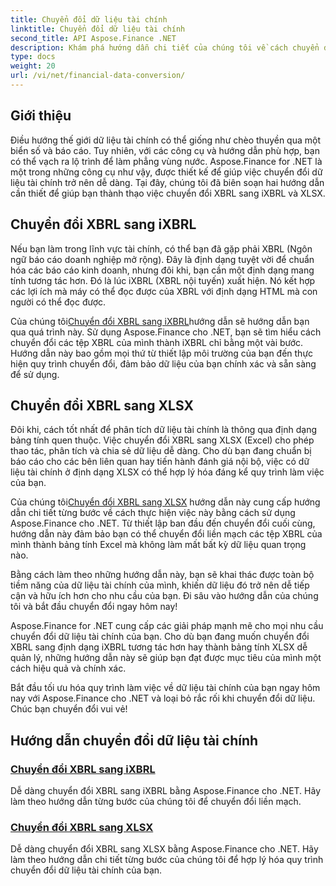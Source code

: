 ```yaml
---
title: Chuyển đổi dữ liệu tài chính
linktitle: Chuyển đổi dữ liệu tài chính
second_title: API Aspose.Finance .NET
description: Khám phá hướng dẫn chi tiết của chúng tôi về cách chuyển đổi XBRL sang iXBRL và XLSX bằng Aspose.Finance cho .NET. Hợp lý hóa việc chuyển đổi dữ liệu tài chính của bạn một cách dễ dàng.
type: docs
weight: 20
url: /vi/net/financial-data-conversion/
---
```

## Giới thiệu

Điều hướng thế giới dữ liệu tài chính có thể giống như chèo thuyền qua một biển số và báo cáo. Tuy nhiên, với các công cụ và hướng dẫn phù hợp, bạn có thể vạch ra lộ trình để làm phẳng vùng nước. Aspose.Finance for .NET là một trong những công cụ như vậy, được thiết kế để giúp việc chuyển đổi dữ liệu tài chính trở nên dễ dàng. Tại đây, chúng tôi đã biên soạn hai hướng dẫn cần thiết để giúp bạn thành thạo việc chuyển đổi XBRL sang iXBRL và XLSX.

## Chuyển đổi XBRL sang iXBRL

Nếu bạn làm trong lĩnh vực tài chính, có thể bạn đã gặp phải XBRL (Ngôn ngữ báo cáo doanh nghiệp mở rộng). Đây là định dạng tuyệt vời để chuẩn hóa các báo cáo kinh doanh, nhưng đôi khi, bạn cần một định dạng mang tính tương tác hơn. Đó là lúc iXBRL (XBRL nội tuyến) xuất hiện. Nó kết hợp các lợi ích mà máy có thể đọc được của XBRL với định dạng HTML mà con người có thể đọc được.

 Của chúng tôi[Chuyển đổi XBRL sang iXBRL](./convert-xbrl-to-ixbrl/)hướng dẫn sẽ hướng dẫn bạn qua quá trình này. Sử dụng Aspose.Finance cho .NET, bạn sẽ tìm hiểu cách chuyển đổi các tệp XBRL của mình thành iXBRL chỉ bằng một vài bước. Hướng dẫn này bao gồm mọi thứ từ thiết lập môi trường của bạn đến thực hiện quy trình chuyển đổi, đảm bảo dữ liệu của bạn chính xác và sẵn sàng để sử dụng.

## Chuyển đổi XBRL sang XLSX

Đôi khi, cách tốt nhất để phân tích dữ liệu tài chính là thông qua định dạng bảng tính quen thuộc. Việc chuyển đổi XBRL sang XLSX (Excel) cho phép thao tác, phân tích và chia sẻ dữ liệu dễ dàng. Cho dù bạn đang chuẩn bị báo cáo cho các bên liên quan hay tiến hành đánh giá nội bộ, việc có dữ liệu tài chính ở định dạng XLSX có thể hợp lý hóa đáng kể quy trình làm việc của bạn.

 Của chúng tôi[Chuyển đổi XBRL sang XLSX](./convert-xbrl-to-xlsx/) hướng dẫn này cung cấp hướng dẫn chi tiết từng bước về cách thực hiện việc này bằng cách sử dụng Aspose.Finance cho .NET. Từ thiết lập ban đầu đến chuyển đổi cuối cùng, hướng dẫn này đảm bảo bạn có thể chuyển đổi liền mạch các tệp XBRL của mình thành bảng tính Excel mà không làm mất bất kỳ dữ liệu quan trọng nào.

Bằng cách làm theo những hướng dẫn này, bạn sẽ khai thác được toàn bộ tiềm năng của dữ liệu tài chính của mình, khiến dữ liệu đó trở nên dễ tiếp cận và hữu ích hơn cho nhu cầu của bạn. Đi sâu vào hướng dẫn của chúng tôi và bắt đầu chuyển đổi ngay hôm nay!

Aspose.Finance for .NET cung cấp các giải pháp mạnh mẽ cho mọi nhu cầu chuyển đổi dữ liệu tài chính của bạn. Cho dù bạn đang muốn chuyển đổi XBRL sang định dạng iXBRL tương tác hơn hay thành bảng tính XLSX dễ quản lý, những hướng dẫn này sẽ giúp bạn đạt được mục tiêu của mình một cách hiệu quả và chính xác.

Bắt đầu tối ưu hóa quy trình làm việc về dữ liệu tài chính của bạn ngay hôm nay với Aspose.Finance cho .NET và loại bỏ rắc rối khi chuyển đổi dữ liệu. Chúc bạn chuyển đổi vui vẻ!
## Hướng dẫn chuyển đổi dữ liệu tài chính
### [Chuyển đổi XBRL sang iXBRL](./convert-xbrl-to-ixbrl/)
Dễ dàng chuyển đổi XBRL sang iXBRL bằng Aspose.Finance cho .NET. Hãy làm theo hướng dẫn từng bước của chúng tôi để chuyển đổi liền mạch.
### [Chuyển đổi XBRL sang XLSX](./convert-xbrl-to-xlsx/)
Dễ dàng chuyển đổi XBRL sang XLSX bằng Aspose.Finance cho .NET. Hãy làm theo hướng dẫn chi tiết từng bước của chúng tôi để hợp lý hóa quy trình chuyển đổi dữ liệu tài chính của bạn.